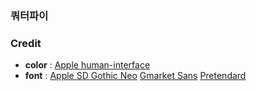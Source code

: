 ### 쿼터파이

### Credit

+ **color** : [Apple human-interface](https://developer.apple.com/design/human-interface-guidelines/color)
+ **font** : [Apple SD Gothic Neo](https://support.apple.com/ko-kr/103203) [Gmarket Sans](https://corp.gmarket.com/fonts/) [Pretendard](https://github.com/orioncactus/pretendard)

